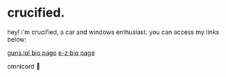 # crucified.
hey! i'm crucified, a car and windows enthusiast. you can access my links below:

[guns.lol bio page](guns.lol/.vnn6)
[e-z bio page](e-z.bio/667)



omnicord 👀

